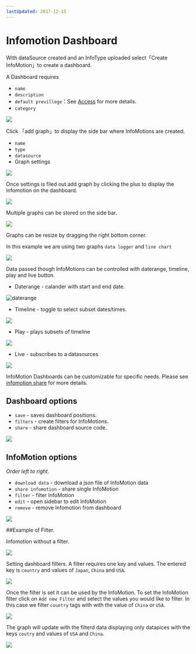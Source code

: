 ```yaml
---
lastUpdated: 2017-12-15
---
```


# Infomotion Dashboard

With dataSource created and an InfoType uploaded select「Create InfoMotion」to create a dashboard.

A Dashboard requires

- `name`
- `description`
- `default previllege`：See [Access](../Access/index.md) for more details.
- `category`

![](/_asset/images/InfoMotion/enebular-developers-create-dashboard.png)

Click 「add graph」to display the side bar where InfoMotions
are created.

- `name`
- `type`
- `datasource`
- Graph settings

![](/_asset/images/InfoMotion/enebular-developers-create-infomotion.png)

Once settings is filed out add graph by clicking the plus to display the infomotion on the dashboard.

![](/_asset/images/InfoMotion/enebular-developers-display-infomotion.png)

Multiple graphs can be stored on the side bar.

![](/_asset/images/InfoMotion/enenbular-developers-display-infomotion-multi.png)

Graphs can be resize by dragging the right bottom corner. 

In this example we are using two graphs `data logger` and `line chart`

![](/_asset/images/InfoMotion/enenbular-developers-display-infomotion-multi-display.png)

Data passed though InfoMotions can be controlled with daterange, timeline, play and live button. 

- Daterange - calander with start and end date. 

![daterange](/_asset/images/InfoMotion/enenbular-developers-infomotion-daterange.png) 

- Timeline - toggle to select subset dates/times. 

![](/_asset/images/InfoMotion/enenbular-developers-infomotion-timeline.png)

- Play - plays subsets of timeline 

![](/_asset/images/InfoMotion/enenbular-developers-infomotion-play.png)

- Live - subscribes to a datasources 

![](/_asset/images/InfoMotion/enenbular-developers-infomotion-live.png)

InfoMotion Dashboards can be customizable for specific needs.
Please see [infomotion share](./InfoMotionTool.md) for more details. 

## Dashboard options

- `save` - saves dashboard positions.
- `filters` - create filters for InfoMotions.
- `share` - share dashboard source code.

![](/_asset/images/InfoMotion/enebular-developer-dashboard-options.png)

## InfoMotion options

*Order left to right.*

- `download data` - download a json file of InfoMotion data
- `share infomotion` - share single InfoMotion
- `filter` - filter InfoMotion
- `edit` - open sidebar to edit InfoMotion
- `remove` - remove Infomotion from dashboard

![](/_asset/images/InfoMotion/enebular-developers-infomotion-options.png)

##Example of Filter. 

Infomotion without a filter. 

![](/_asset/images/InfoMotion/enebular-developers-infomotion-prefilter.png)

Setting dashboard filters. 
A filter requires one key and values. 
The entered key is `country` and values of `Japan`, `China` and `USA`. 

![](/_asset/images/InfoMotion/enebular-developers-infomotion-setfilter.png)

Once the filter is set it can be used by the InfoMotion.
To set the InfoMotion filter click on `Add new Filter`
and select the values you would like to filter. 
In this case we filter `country` tags with with the value of `China` or `USA`. 

![](/_asset/images/InfoMotion/enebular-developers-infomotion-usefilter.png)

The graph will update with the filterd data displaying only 
datapices with the keys `coutry` and values of `USA` and `China`. 

![](/_asset/images/InfoMotion/enebular-developers-infomotion-postfilter.png)

